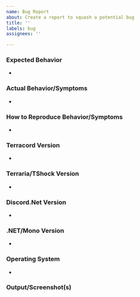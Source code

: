 ```yaml
---
name: Bug Report
about: Create a report to squash a potential bug
title: ''
labels: bug
assignees: ''

---
```


### Expected Behavior
* 

### Actual Behavior/Symptoms
* 

### How to Reproduce Behavior/Symptoms
* 

### Terracord Version
*

### Terraria/TShock Version
*

### Discord.Net Version
*

### .NET/Mono Version
* 

### Operating System
*

### Output/Screenshot(s)


